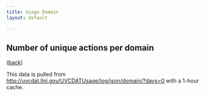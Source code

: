 ```yaml
---
title: Usage Domain
layout: default

---
```






<link rel="stylesheet" type="text/css" href="/css/bar-chart.css" />
<h2>Number of unique actions per domain</h2> (<a href="usage.html">back</a>)
<script src="http://d3js.org/d3.v3.min.js"></script>
<script src="/js/usage-domain.js"></script>
<div id="count" class="count"></div>
<p>This data is pulled from <a href="http://uvcdat.llnl.gov/UVCDATUsage/log/json/domain/?days=0">http://uvcdat.llnl.gov/UVCDATUsage/log/json/domain/?days=0</a> with a 1-hour cache.</p>


